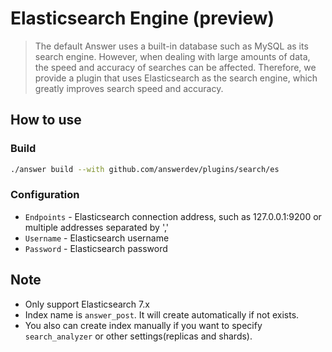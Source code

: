 # Elasticsearch Engine (preview)
> The default Answer uses a built-in database such as MySQL as its search engine. 
> However, when dealing with large amounts of data, the speed and accuracy of searches can be affected. 
> Therefore, we provide a plugin that uses Elasticsearch as the search engine, which greatly improves search speed and accuracy.

## How to use

### Build
```bash
./answer build --with github.com/answerdev/plugins/search/es
```

### Configuration
- `Endpoints` - Elasticsearch connection address, such as 127.0.0.1:9200 or multiple addresses separated by ','
- `Username` - Elasticsearch username
- `Password` - Elasticsearch password

## Note
- Only support Elasticsearch 7.x
- Index name is `answer_post`. It will create automatically if not exists. 
- You also can create index manually if you want to specify `search_analyzer` or other settings(replicas and shards).
